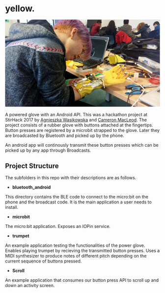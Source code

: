 yellow.
=======
![The glove](glove_dev.jpg)

A powered glove with an Android API. This was a hackathon project at StirHack 2017 by [Agnieszka Wasikowska](https://github.com/aga11313) and [Cameron MacLeod](https://github.com/notexactlyawe). The project consists of a rubber glove with buttons attached at the fingertips. Button presses are registered by a microbit strapped to the glove. Later they are broadcasted by Bluetooth and picked up by the phone.

An android app will continously transmit these button presses which can be picked up by any app through Broadcasts.

Project Structure
-----------------

The subfolders in this repo with their descriptions are as follows. 


- **bluetooth_android**

This directory contains the BLE code to connect to the micro:bit on the phone and the broadcast code. It is the main application a user needs to install.

- **microbit**

The micro:bit application. Exposes an IOPin service.

- **trumpet**

An example application testing the functionalities of the power glove. Enables playing trumpet by recieving the transmitted button
presses. Uses a MIDI synthesizer to produce notes of different pitch depending on the current sequence of buttons pressed.

 - **Scroll**

An example application that consumes our button press API to scroll up and down an activity screen.
